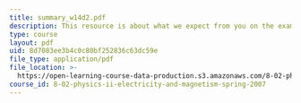 ```yaml
---
title: summary_w14d2.pdf
description: This resource is about what we expect from you on the exam.
type: course
layout: pdf
uid: 8d7083ee3b4c0c80bf252836c63dc59e
file_type: application/pdf
file_location: >-
  https://open-learning-course-data-production.s3.amazonaws.com/8-02-physics-ii-electricity-and-magnetism-spring-2007/8d7083ee3b4c0c80bf252836c63dc59e_summary_w14d2.pdf
course_id: 8-02-physics-ii-electricity-and-magnetism-spring-2007
---
```

